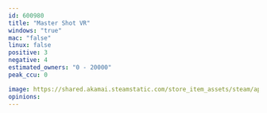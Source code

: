 ```yaml
---
id: 600980
title: "Master Shot VR"
windows: "true"
mac: "false"
linux: false
positive: 3
negative: 4
estimated_owners: "0 - 20000"
peak_ccu: 0

image: https://shared.akamai.steamstatic.com/store_item_assets/steam/apps/600980/header.jpg?t=1508776724
opinions:
---
```

